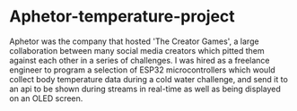 # Aphetor-temperature-project
Aphetor was the company that hosted 'The Creator Games', a large collaboration between many social media creators which pitted them against each other in a series of challenges. I was hired as a freelance engineer to program a selection of ESP32 microcontrollers which would collect body temperature data during a cold water challenge, and send it to an api to be shown during streams in real-time as well as being displayed on an OLED screen.
